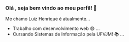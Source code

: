 ### Olá , seja bem vindo ao meu perfil! 👋


Me chamo Luiz Henrique é atualmente...

-  Trabalho com desenvolvimento web :smile: ...
-  Cursando Sistemas de Informação pela UFVJM! :books: ...
